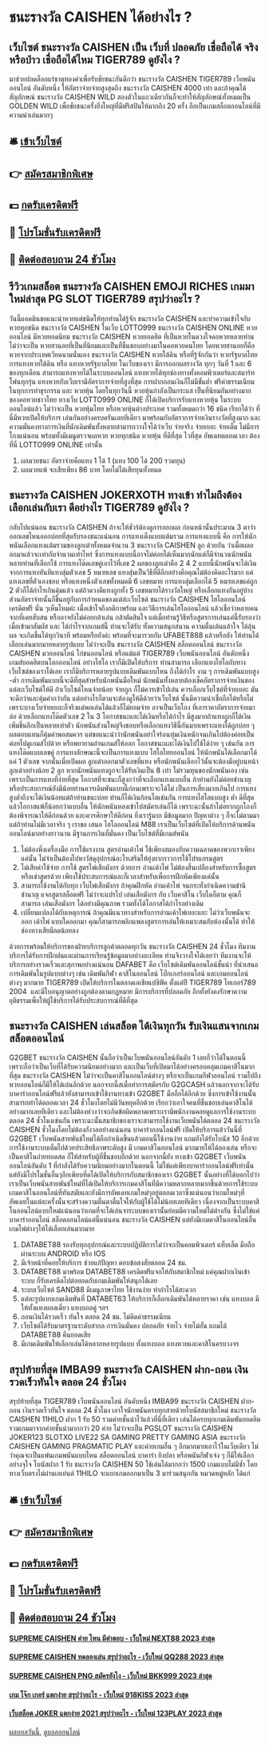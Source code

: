 # ชนะรางวัล CAISHEN ได้อย่างไร ?
## เว็บไซต์ ชนะรางวัล CAISHEN เป็น เว็บที่ ปลอดภัย เชื่อถือได้ จริงหรือป่าว เชื่อถือได้ไหม TIGER789 ดูยังไง ?
มาช่วยปลดล็อกแร่ธาตุทองคำเพื่อรับชัยชนะกันดีกว่า ชนะรางวัล CAISHEN TIGER789 เว็บพนันออนไลน์ อันดับหนึ่ง ให้อัตราจ่ายจ่ายสูงสุดถึง ชนะรางวัล CAISHEN 4000 เท่า และถ้าคุณได้สัญลักษณ์ ชนะรางวัล CAISHEN WILD สองตัวในแถวเดียวกันก็จะทำให้สัญลักษณ์ทั้งหมดเป็น GOLDEN WILD เพื่อชัยชนะครั้งยิ่งใหญ่ที่มีฟรีสปินให้มากถึง 20 ครั้ง ถือเป็นเกมสล็อตออนไลน์ที่มีความน่าเล่นมากๆ

## 🛎 [เข้าเว็บไซต์](https://bit.ly/3SdLNi2)
## 👉 [สมัครสมาชิกพิเศษ](https://bit.ly/3SdLNi2)
## 💵 [กดรับเครดิตฟรี](https://bit.ly/3dyRKHj)
## 👑 [โปรโมชั่นรับเครดิตฟรี](https://bit.ly/3dyRKHj)
## 📱 [ติดต่อสอบถาม 24 ชัวโมง](https://bit.ly/3dyRKHj)

## รีวิวเกมสล็อต ชนะรางวัล CAISHEN EMOJI RICHES เกมมาใหม่ล่าสุด PG SLOT TIGER789 สรุปว่าอะไร ?
วันนี้แอดมินขอแนะนำหวยแต่ชนิดให้ทุกท่านได้รู้จัก ชนะรางวัล CAISHEN และทำความเข้าใจกับหวยทุกชนิด ชนะรางวัล CAISHEN ในเว็บ LOTTO999 ชนะรางวัล CAISHEN ONLINE หวยออนไลน์ มีหวยยอดนิยม ชนะรางวัล CAISHEN หวยยอดฮิต ที่เป็นหวยในดวงใจคอหวยหลายท่าน ไม่ว่าจะเป็น หวยฮานอยที่เป็นที่นิยมและเป็นที่ชื่นชอบอย่างมาในคอหวยคนไทย โดยหวยฮานอยก็คือหวยจากประเทศเวียดนามนั่นเอง ชนะรางวัล CAISHEN หวยใต้ดิน หรือที่รู้จักกันว่า หวยรัฐบาลไทย การแทงหวยใต้ดิน หรือ แทงหวยรัฐบาลไทย ในเว็บของเรา มีการออกผลรางวัล ทุกๆ วันที่ 1 และ 6 ของทุกเดือน สามารถแทงหวยได้ในระบบออนไลน์ แทงหวยได้ทุกช่องทางทั้งคอมพิวเตอร์และสมาร์ทโฟนทุกรุ่น แทงหวยกับเว็บเรามีอัตราการจ่ายที่สูงที่สุด การฝากถอนเงินก็ไม่มีขั้นต่ำ ฟรีค่าธรรมเนียมในทุกการทำธุรกรรม และ หวยหุ้น โดยในทุกวันนี้ หวยหุ้นกำลังเป็นกระแส เป็นที่นิยมกันอย่างมากของคอหวยชาวไทย ทางเว็บ LOTTO999 ONLINE ก็ได้เปิดบริการรับแทงหวยหุ้น ในระบบออนไลน์แล้ว ไม่ว่าจะเป็น หวยหุ้นไทย หรือหวยหุ้นต่างประเทศ รวมทั้งหมดกว่า 16 ชนิด เรียกได้ว่า ที่นี่มีหวยเปิดให้บริการ เล่นกันอย่างครบครันเลยทีเดียว มาพร้อมกับอัตราการจ่ายเงินรางวัลที่สูงมาก และความมั่นคงทางการเงินที่นักเดิมพันทั้งหลายสามารถวางใจได้ว่าเว็บ จ่ายจริง จ่ายเยอะ จ่ายเต็ม ไม่มีการโกงแน่นอน พร้อมทั้งมีเมนูตรวจผลหวย หวยทุกชนิด หวยหุ้น ที่ดีที่สุด ไวที่สุด อัพเดทตลอดเวลา ต้องที่นี่ LOTTO999 ONLINE เท่านั้น
1. ผลมวยชนะ อัตราจ่ายคือแทง 1 ได้ 1 (แทง 100 ได้ 200 รวมทุน)
2. ผลมวยแพ้ จะเสียเพียง 86 บาท โดยไม่ได้เสียทุนทั้งหมด

## ชนะรางวัล CAISHEN JOKERXOTH ทางเข้า ทำไมถึงต้องเลือกเล่นกับเรา ดีอย่างไร TIGER789 ดูยังไง ?
กลับไปแน่นอน ชนะรางวัล CAISHEN ถ้าจะให้ชัวร์ต้องดูการออกผล ก่อนหน้านั้นประมาณ 3 ตาว่าออกเลขไหนออกบ่อยที่สุดรับรองชนะแน่นอน การแทงเต็งแบบแต้มรวม การแทงแบบนี้ คือ การให้นักพนันเลือกแทงแต้มรวมของลูกเต๋าทั้งหมดจำนวน 3 ชนะรางวัล CAISHEN ลูก ด้วยกัน ว่าเมื่อผลออกมาแล้วจะเท่ากับจำนวนเท่าไหร่ ซึ่งการแทงแบบนี้อาจไม่ค่อยได้เห็นมากนักแต่ก็มีจำนวนนักพนันหลายท่านที่เลือกใช้
การแทงโต๊ดเลขคู่เอาไว้ที่เลข 2 ผลของลูกเต๋าคือ 2 4 2 แบบนี้นักพนันจะได้เงินจากการแทงทันทีแทงสุ่มตัวเลข 5 หมายเลข แทงสุ่มเป็นวิธีที่ดีอีกอย่างคือคุณไม่ต้องคิดอะไรมาก แค่แทงเลขที่ตัวเองชอบ หรือแทงหนึ่งตัวเลขทั้งหมดมี 6 เลขหมาย การแทงสุ่มเลือกได้ 5 หมายเลขแค่ถูก 2 ตัวก็ได้กำไรเกินคุ้มแล้ว แต่ถ้าดวงดีแทงถูกทั้ง 5 เลขหมายได้รางวัลใหญ่
หรือเลือกแทงกันอยู่บ้าง ส่วนอัตราจ่ายนั้นก็ขึ้นอยู่กับการกำหนดของแต่ล่ะเว็บไซต์ ชนะรางวัล CAISHEN ไฮโลออนไลน์ เครดิตฟรี นั่น ๆเห็นไหมค่ะ เมื่อเข้าใจถึงกติกาพร้อม และวิธีการเล่นไฮโลออนไลน์ แล้วเชื่อว่าหลายคนจากที่เคยสับสน หรืออาจยังไม่ค่อยกล้าเล่น กล้าตัดสินใจ แต่เมื่อท่านรู้วิธีหรือสูตรการเล่นแค่นี้รับรองว่าเมื่อเข้ามาสัมผัส และ ได้กำไรจากเกมส์นี้ ท่านจะได้รับ ทั้งความสนุกสนาน ความตื่นเต้นแล้าใจ ได้ลุ้นผล จะเกิดขึ้นได้ทุกวินาที พร้อมหรือยังค่ะ พร้อมที่จะมารวยกับ UFABET888 แล้วหรือยัง
ให้ท่านได้เลือกเล่นมากมายหลายรูปแบบ ไม่ว่าจะเป็น ชนะรางวัล CAISHEN สล็อตออนไลน์ ชนะรางวัล CAISHEN มวยออนไลน์ ไก่ชนออนไลน์ หรือแม้แต่ TIGER789 เว็บพนันออนไลน์ อันดับหนึ่ง เกมส์ยอดฮิตบนโลกออนไลน์ อย่างไฮโล เราก็มีเปิดให้บริการ ท่านสามารถ เลือกแทงไฮโลกับทางเว็บไซต์ของเราได้เลย เราก็มีบริการหลายรูปแบบเดิมพันแบบไหน ถึงได้กำไร งาม ๆ การเดิมพันแบบสูง -ต่ำ การเดิมพันแบบนี้จะดีที่สุดสำหรับนักพนันมือใหม่
นักพนันทั้งหลายต้องเช็คอัตราการจ่ายเงินของแต่ละเว็บไซต์ให้ดี ถ้าเว็บไซต์ไหนจ่ายน้อย จ่ายถูก ก็ไม่ควรเข้าไปเล่น ควรเลือกเว็บไซต์ที่จ่ายเยอะ มันจะดีกว่าและคุ้มค่ากว่ากัน แต่อย่างไรก็ตามจะต้องดูให้ดีด้วยว่าเว็บไซต์ นั้นมีความน่าเชื่อถือได้หรือไม่ เพราะบางเว็บจ่ายเยอะก็จริงแต่พอเล่นได้แล้วก็ไม่ยอมจ่าย อาจเป็นเว็บโกง ที่เอาราคาอัตราการจ่ายมาล่อ
ด้วยเลือกแทงโต๊ดตัวเลข 2 ใน 3 โอกาสชนะและได้เงินหรือได้กำไร มีสูงมากถ้าแทงถูกก็ได้เงินเพิ่มขึ้นอีกเป็นหลายเท่าตัว นักพนันส่วนใหญ่จึงชอบหรือเลือกแทงวิธีนี้กันมากเพราะแทงได้ถูกบ่อย ๆ ผลตอบแทนก็คุ้มค่าพอสมควร แต่ขอแนะนำว่านักพนันอย่าใจร้อนทุ่มเงินหนักจนเกินไปต้องค่อยเป็นค่อยไปดูเกมส์ไปด้วย หรือพยายามอ่านเกมส์ให้ออก
โอกาสชนะและได้เงินไปใช้ได้ง่าย ๆ เช่นกัน การแทงโต๊ดแบบเลขคู่ การแทงลักษณะนี้จะเป็นการแทงแบบ ไฮโลไทยออนไลน์ ให้นักพนันได้เลือกมาได้แค่ 1 ตัวเลข จากนั้นเมื่อเปิดผล ลูกเต๋าออกมาตัวเลขที่แทง หรือนักพนันเลือกไว้นั้นจะต้องมีอยู่บนหน้าลูกเต๋าอย่างน้อย 2 ลูก หากนักพนันแทงถูกจะได้รับเงินเป็น 8 เท่า ไม่รวมทุนของนักพนันเอง เช่น
เพราะเป็นการแทงที่ง่ายที่สุด โอกาสที่จะชนะก็สูงกว่าที่จะเลือกแทงแบบอื่น ถ้าท่านยังไม่ค่อยชำนาญหรือประสบการณ์ยังมีน้อยท่านควรเดิมพันแบบนี้ก่อนเพราะจะได้ไม่ เป็นการเสี่ยงมากเกินไป การแทงสูงต่ำถึงจะได้เงินน้อยแต่ถ้าท่านชนะบ่อย ท่านก็ได้เงินก้อนโตเช่นกัน การแทงไฮโลแบบสูง ต่ำ ดีที่สุดแล้วโอกาสแพ้ก็น้อยกว่าแบบอื่น
ให้นักพนันหลงเข้าไปสมัครเล่นก็ได้ เพราะฉะนั้นถ้าไม่อยากถูกโกงก็ต้องพิจารณาให้ดีก่อนด้วย และควรศึกษาให้ดีก่อน ยิ่งเรารู้มาก มีข้อมูลมาก ปัญหาต่าง ๆ ก็จะไม่ตามมาแต่ถ้าท่านไม่มีเวลาจริง ๆ เราขอ เสนอ ไฮโลออนไลน์ M88 เราเป็นเว็บไซต์ที่เปิดให้บริการด้านพนันออนไลน์มาอย่างยาวนาน มีฐานการเงินที่มั่นคง เป็นเว็บไซต์ที่มีเกมส์พนัน
1. ไม่ต้องพึ่งเครื่องมือ การใช้แรงงาน สูตรอ่านเค้าไพ่ ใช้เพียงสมองกับความฉลาดของพวกเราเพียงแค่นั้น ไม่จำเป็นต้องไปหาวัสดุอุปกรณ์อะไรเสริมให้ยุ่งยากราวการใช้โปรแกรมสูตร
2. ไม่เสียค่าใช้จ่าย การใช้ สูตรไพ่เสือมังกร ด้วยการ อ่านเค้าไพ่ ไม่ต้องสิ้นเปลืองสำหรับการซื้อสูตรหรือเช่าสูตรด้วย เพียงใช้ประสบการณ์และก็เวลาสำหรับเพื่อการฝึกหัดเพียงแค่นั้น
3. สามารถใช้งานได้กับทุก เว็บไพ่เสือมังกร ถ้าคุณฝึกหัด อ่านเค้าไพ่ จนกระทั่งกำเนิดความชำนิชำนาญ แจกสูตรสล็อตฟรี ไม่ว่าจะแปรไป เล่นเสือมังกร กับ เว็บคาสิโน เว็บใดก็ตาม คุณก็สามารถ เล่นเสือมังกร ได้อย่างมีคุณภาพ รวมทั้งได้โอกาสได้กำไรอย่างเดิม
4. เปลี่ยนแปลงได้กับเหตุการณ์ ถ้าคุณมีแนวทางสำหรับการอ่านเค้าไพ่เยอะแยะ ไม่ว่าเว็บพนันจะออก เค้าไพ่ แบบใดออกมา คุณก็สามารถพลิกแพลงสูตรการเล่นให้เหมาะสมกับห้องนั้นได้ ทำให้ช่องทางเสียมีลดน้อยลง

ด้วยการพร้อมให้บริการของฝ่ายบริการลูกค้าตลอดทุกวัน ชนะรางวัล CAISHEN 24 ชั่วโมง ทีมงานบริการได้รับการฝึกฝนและผ่านการเรียนรู้ข้อมูลมาอย่างละเอียด ท่านจึงวางใจได้เลยว่า ทีมงานจะให้บริการอย่างรวดเร็วและสุภาพอย่างแน่นอน
DAFABET คือ เว็บไซต์เดิมพันออนไลน์ชั้นนำ ที่นำเสนอการเดิมพันในรูปแบบต่างๆ เช่น เดิมพันกีฬา คาสิโนออนไลน์ โป๊กเกอร์ออนไลน์ และเกมออนไลน์ ต่างๆ มากมาย TIGER789 เปิดให้บริการในตลาดเอเชียแปซิฟิค ตั้งแต่ปี TIGER789 ไทเกอร์789 2004  และมีใบอนุญาตอย่างถูกต้องตามกฏหมาย มีการบริการที่ปลอดภัย อีกทั้งยังคงรักษาความยุติธรรมเพื่อให้ผู้ใช้บริการได้รับประสบการณ์ที่ดีที่สุด

## ชนะรางวัล CAISHEN เล่นสล็อต ได้เงินทุกวัน รับเงินแสนจากเกมสล็อตออนไลน์
G2GBET ชนะรางวัล CAISHEN นั้นถือว่าเป็นเว็บพนันออนไลน์อันดับ 1 เลยก็ว่าได้ในตอนนี้ เพราะถือว่าเป็นเว็บที่ได้รับความนิยมอย่างมาก และเป็นเว็บที่เปิดมาได้อย่างครอบคลุมเกมคาสิโนมากที่สุด ชนะรางวัล CAISHEN ไม่ว่าจะเป็นคาสิโนออนไลน์ต่างๆ หรือจะเป็นเกมกีฬาออนไลน์ รวมไปถึงหวยออนไลน์ก็มีให้ได้เล่นอีกด้วย นอกจากนี้สเมื่อทำการสมัครกับ G2GCASH แล้วนอกจากจะได้รับบาคาร่าออนไลน์ฟรีแล้วยังสามารถเข้าใช้งานทางเข้า G2GBET มือถือได้อีกด้วย ซึ่งการเข้าใช้งานนั้นสามารถทำได้ตลอดเวลา 24 ชั่วโมงโดยไม่มีวันหยุดอีกด้วย เรียกว่าเอาใจคนที่ชื่นชอบเล่นคาสิโนได้อย่างมากเลยทีเดียว และไม่ต้องห่วงว่าจะเกิดข้อผิดพลาดเพราะเรามีพนักงานคอยดูแลการใช้งานระบบตลอด 24 ชั่วโมงเช่นกัน เพราะฉะนั้นสมาชิกของเราจะสามารถใช้งานเว็บพนันได้ตลอด 24 ชนะรางวัล CAISHEN ชั่วโมงโดยไม่ต้องกังวลอย่างแน่นอน
บาคาร่าออนไลน์ฟรี เปิดให้บริการแล้ววันนี้ที่ G2GBET เว็บพนันสายพันธ์ใหม่ได้ถือกำเนิดขึ้นแล้วตอนนี้ใช้งานง่าย แถมยังได้รับโบนัส 10 อีกด้วย การใช้งานระบบเต็มไปด้วยประสิทธิภาพระดับสูง มี เกมคาสิโนออนไลน์ มากมายให้ได้ลองเล่น หรือจะเป็นคาสิโนถ่ายทอดสด ก็ให้สำหรับผู้ที่ชื่นชอบอีกด้วย นอกจากนี้ยัง ทางเข้า G2GBET เว็บพนันออนไลน์อันดับ 1 ที่กำลังได้รับความนิยมอย่างมากในตอนนี้
ไม่ใช่แค่เพียงบาคาร่าออนไลน์ฟรีเท่านั้นแต่ยังมีโปรโมชั่นอื่นๆอีกเพียบที่ดได้เปิดให้บริการกับสมาชิกของเรา G2GBET นั้นอย่างที่ได้บอกไปว่าเราเป็นเว็บพนันสายพันธ์ใหม่ที่ได้เปิดให้บริการเกมคาสิโนที่มีความหลากหลายมากขึ้นด้วยการใช้ระบบเกมคาสิโนออนไลน์ที่ทันสมัยและยังมีการอัพเดทเกมใหม่ๆอยู่ตลอดเวลาซึ่งแน่นอนว่าเกมใหม่ๆที่อัพเดทในแต่ละครั้งนั้นจะสร้างความตื่นตาตื่นใจให้กับผู้ใช้ได้ไม่น้อยเลยทีเดียว เนื่องจากเป็นระบบคาสิโนออนไลน์แบบใหม่แน่นอนว่าเกมที่จะได้เล่นจาระบบของเรานั้นย่อมมีความใหม่ไม่ต่างกัน ซึ่งไม่ใช่แค่ บาคาร่าออนไลน์ สล็อตออนไลน์แค่นี้แน่นอน ชนะรางวัล CAISHEN แต่ยังมีเกมคาสิโนออนไลน์อื่น เกมไพ่ต่างๆให้ได้เลือกเล่นมากมาย
1. DATABET88 รองรับทุกอุปกรณ์และระบบปฏิบัติการไม่ว่าจะเป็นคอมพิวเตอร์ แท็บเล็ต มือถือผ่านระบบ ANDROID หรือ IOS
2. มีเจ้าหน้าที่คอยให้บริการ ช่วยแก้ปัญหา ตอบข้อสงสัยตลอด 24 ชม.
3. DATABET88 มาพร้อม DATABET88 เครดิตฟรีแจกให้กับสมาชิกใหม่ แค่คุณฝากเงินเข้าระบบ ก็รับเครดิตไปต่อยอดกับเกมเดิมพันให้สนุกได้เลย
4. ระบบเว็บไซต์ SAND88 มีเมนูภาษาไทย ใช้งานง่าย ทำกำไรได้สะดวก
5. แต่ละรูปแบบเกมเดิมพันที่ DATABET63 ให้บริการก็เลือกเดิมพันได้หลายราคา เช่น แทงบอล มีให้ทั้งแทงบอลเดี่ยว แทงบอลคู่ ฯลฯ
6. ถอนเงินได้รวดเร็ว ทันใจ ตลอด 24 ชม. ไม่คิดค่าธรรมเนียม
7. เว็บไซต์ได้รับมาตรฐานระดับสากล การเงินมั่นคง ปลอดภัย จ่ายไว จ่ายไม่อั้น แถมได้ DATABET88 คืนยอดเสีย
8. มีเกมเดิมพันให้เลือกเล่นได้หลากหลายรูปแบบ ทั้งแทงบอล แทงหวยและคาสิโนครบวงจร

## สรุปท้ายที่สุด IMBA99 ชนะรางวัล CAISHEN ฝาก-ถอน เงินรวดเร็วทันใจ ตลอด 24 ชั่วโมง
สรุปท้ายที่สุด TIGER789 เว็บพนันออนไลน์ อันดับหนึ่ง IMBA99 ชนะรางวัล CAISHEN ฝาก-ถอน เงินรวดเร็วทันใจ ตลอด 24 ชั่วโมง เอาใจนักพนันครบทุกสายด้วยโบนัสสมาชิกใหม่ ชนะรางวัล CAISHEN 11HILO ฝาก 1 รับ 50 รวมค่ายชั้นนำไว้แล้วที่นี่ที่เดียว เล่นได้ครบทุกเกมเดิมพันยอดฮิต รวมเกมมาจากค่ายชั้นนำมากกว่า 20 ค่าย ไม่ว่าจะเป็น PGSLOT ชนะรางวัล CAISHEN JOKER123 SLOTXO LIVE22 SA GAMING PRETTY GAMING ASIA ชนะรางวัล CAISHEN GAMING PRAGMATIC PLAY และค่ายเกมอื่น ๆ อีกมากมายเอาไว้ในเว็บเดียว ไม่ว่าคุณจะเป็นแฟนเกมพนันแบบไหน สล็อตออนไลน์ บาคาร่า ยิงปลา หรือพนันกีฬาเจ๋ง ๆ ก็มีให้เลือกอย่างจุใจ โบนัสฝาก 1 รับ ชนะรางวัล CAISHEN 50 ใช้เล่นได้มากกว่า 1500 เกมแบบไม่มีซ้ำ โดยทางเว็บตรงไม่ผ่านเอเย่นต์ 11HILO จะแยกเกมออกมาเป็น 3 มาร่วมสนุกกัน หมวดหมู่หลัก ได้แก่

## 🛎 [เข้าเว็บไซต์](https://bit.ly/3SdLNi2)
## 👉 [สมัครสมาชิกพิเศษ](https://bit.ly/3SdLNi2)
## 💵 [กดรับเครดิตฟรี](https://bit.ly/3dyRKHj)
## 👑 [โปรโมชั่นรับเครดิตฟรี](https://bit.ly/3dyRKHj)
## 📱 [ติดต่อสอบถาม 24 ชัวโมง](https://bit.ly/3dyRKHj)

#### [SUPREME CAISHEN ค่าย ไหน มีคำตอบ - เว็บใหม่ NEXT88 2023 ล่าสุด](https://atom.io/themes/supreme%20caishen%20ค่าย%20ไหน%20มีคำตอบ%20-%20เว็บใหม่%20next88%202023%20ล่าสุด)
#### [SUPREME CAISHEN ทดลองเล่น สรุปว่าอะไร - เว็บใหม่ QQ288 2023 ล่าสุด](https://atom.io/themes/supreme%20caishen%20ทดลองเล่น%20สรุปว่าอะไร%20-%20เว็บใหม่%20qq288%202023%20ล่าสุด)
#### [SUPREME CAISHEN PNG สมัครยังไง - เว็บใหม่ BKK999 2023 ล่าสุด](https://atom.io/themes/supreme%20caishen%20png%20สมัครยังไง%20-%20เว็บใหม่%20bkk999%202023%20ล่าสุด)
#### [เกม โจ๊ก เกอร์ แตกง่าย สรุปว่าอะไร - เว็บใหม่ 918KISS 2023 ล่าสุด](https://atom.io/themes/เกม%20โจ๊ก%20เกอร์%20แตกง่าย%20สรุปว่าอะไร%20-%20เว็บใหม่%20918kiss%202023%20ล่าสุด)
#### [เว็บสล็อต JOKER แตกง่าย 2021 สรุปว่าอะไร - เว็บใหม่ 123PLAY 2023 ล่าสุด](https://atom.io/themes/เว็บสล็อต%20joker%20แตกง่าย%202021%20สรุปว่าอะไร%20-%20เว็บใหม่%20123play%202023%20ล่าสุด)

[ผลบอลวันนี้](https://siamsport.tv "ผลบอลวันนี้"), [ดูบอลออนไลน์](https://siamsport.tv/ดูบอลสด "ดูบอลออนไลน์")